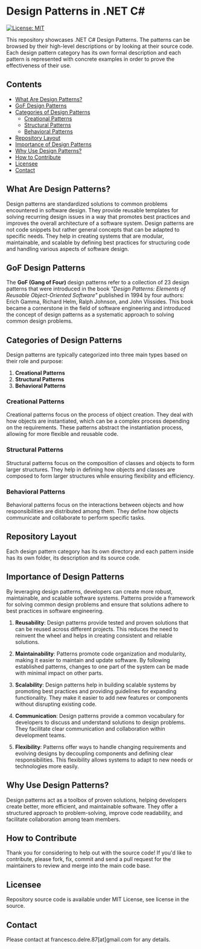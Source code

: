 # Design Patterns in .NET C#
[![License: MIT](https://img.shields.io/badge/License-MIT-yellow.svg)](https://opensource.org/licenses/MIT)

This repository showcases .NET C# Design Patterns. The patterns can be browsed by their high-level descriptions or by looking at their source code. Each design pattern category has its own formal description and each pattern is represented with concrete examples in order to prove the effectiveness of their use.

## Contents
- [What Are Design Patterns?](#what-are-design-patterns)
- [GoF Design Patterns](#gof-design-patterns)
- [Categories of Design Patterns](#categories-of-design-patterns)
  - [Creational Patterns](#creational-patterns)
  - [Structural Patterns](#structural-patterns)
  - [Behavioral Patterns](#behavioral-patterns)
- [Repository Layout](#repository-layout)
- [Importance of Design Patterns](#importance-of-design-patterns)
- [Why Use Design Patterns?](#why-use-design-patterns)
- [How to Contribute](#how-to-contribute)
- [Licensee](#licensee)
- [Contact](#contact)

## What Are Design Patterns?
Design patterns are standardized solutions to common problems encountered in software design. They provide reusable templates for solving recurring design issues in a way that promotes best practices and improves the overall architecture of a software system. Design patterns are not code snippets but rather general concepts that can be adapted to specific needs. They help in creating systems that are modular, maintainable, and scalable by defining best practices for structuring code and handling various aspects of software design.

## GoF Design Patterns
The **GoF (Gang of Four)** design patterns refer to a collection of 23 design patterns that were introduced in the book *"Design Patterns: Elements of Reusable Object-Oriented Software"* published in 1994 by four authors: Erich Gamma, Richard Helm, Ralph Johnson, and John Vlissides. This book became a cornerstone in the field of software engineering and introduced the concept of design patterns as a systematic approach to solving common design problems.

## Categories of Design Patterns
Design patterns are typically categorized into three main types based on their role and purpose:

1. **Creational Patterns**
2. **Structural Patterns**
3. **Behavioral Patterns**

### Creational Patterns
Creational patterns focus on the process of object creation. They deal with how objects are instantiated, which can be a complex process depending on the requirements. These patterns abstract the instantiation process, allowing for more flexible and reusable code.

### Structural Patterns
Structural patterns focus on the composition of classes and objects to form larger structures. They help in defining how objects and classes are composed to form larger structures while ensuring flexibility and efficiency.

### Behavioral Patterns
Behavioral patterns focus on the interactions between objects and how responsibilities are distributed among them. They define how objects communicate and collaborate to perform specific tasks.

## Repository Layout
Each design pattern category has its own directory and each pattern inside has its own folder, its description and its source code.

## Importance of Design Patterns
By leveraging design patterns, developers can create more robust, maintainable, and scalable software systems. Patterns provide a framework for solving common design problems and ensure that solutions adhere to best practices in software engineering.

1. **Reusability**:
Design patterns provide tested and proven solutions that can be reused across different projects. This reduces the need to reinvent the wheel and helps in creating consistent and reliable solutions.

2. **Maintainability**:
Patterns promote code organization and modularity, making it easier to maintain and update software. By following established patterns, changes to one part of the system can be made with minimal impact on other parts.

3. **Scalability**:
Design patterns help in building scalable systems by promoting best practices and providing guidelines for expanding functionality. They make it easier to add new features or components without disrupting existing code.

4. **Communication**:
Design patterns provide a common vocabulary for developers to discuss and understand solutions to design problems. They facilitate clear communication and collaboration within development teams.

5. **Flexibility**:
Patterns offer ways to handle changing requirements and evolving designs by decoupling components and defining clear responsibilities. This flexibility allows systems to adapt to new needs or technologies more easily.

## Why Use Design Patterns?
Design patterns act as a toolbox of proven solutions, helping developers create better, more efficient, and maintainable software. They offer a structured approach to problem-solving, improve code readability, and facilitate collaboration among team members.

## How to Contribute
Thank you for considering to help out with the source code!
If you'd like to contribute, please fork, fix, commit and send a pull request for the maintainers to review and merge into the main code base.

## Licensee
Repository source code is available under MIT License, see license in the source.

## Contact
Please contact at francesco.delre.87[at]gmail.com for any details.
